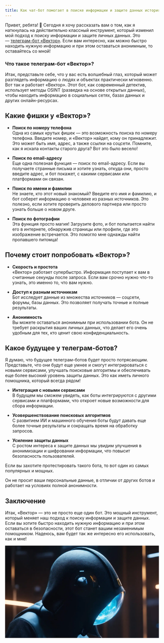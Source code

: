 ```yaml
---
title: Как чат-бот помогает в поиске информации и защите данных история из жизни
---
```


Привет, ребята! 🌟 Сегодня я хочу рассказать вам о том, как я наткнулась на действительно классный инструмент, который изменил мой подход к поиску информации и защите личных данных. Это — [телеграм-бот «Вектор»](https://probivbot.pro/Vektor/). Если вам интересно, как можно быстро находить нужную информацию и при этом оставаться анонимным, то оставайтесь со мной!

### Что такое телеграм-бот «Вектор»?

Итак, представьте себе, что у вас есть волшебный глаз, который может разглядеть информацию о людях и объектах практически мгновенно. Вот так и работает «Вектор». Этот бот, как современный детектив, использует методы OSINT (разведка на основе открытых данных), чтобы находить информацию в социальных сетях, базах данных и других онлайн-ресурсах.

## Какие фишки у «Вектор»?

- **Поиск по номеру телефона**  
    Одна из самых крутых фишек — это возможность поиска по номеру телефона. Введите номер, и «Вектор» найдет, кому он принадлежит. Это может быть имя, адрес, а также ссылки на соцсети. Помните, как я искала контакты старого друга? Вот это было весело!
    
- **Поиск по email-адресу**  
    Еще одна полезная функция — поиск по email-адресу. Если вы получаете странные письма и хотите узнать, откуда они, просто введите адрес, и бот покажет, с какими сервисами или платформами он связан.
    
- **Поиск по имени и фамилии**  
    Не знаете, кто этот новый знакомый? Введите его имя и фамилию, и бот соберет информацию о человеке из разных источников. Это полезно, если хотите проверить делового партнера или просто узнать больше о новом друге.
    
- **Поиск по фотографии**  
    Эта функция просто магия! Загрузите фото, и бот попытается найти его в интернете, обнаружив страницы или профили, где это изображение встречается. Это помогло мне однажды найти пропавшего питомца!
    

## Почему стоит попробовать «Вектор»?

- **Скорость и простота**  
    «Вектор» работает супербыстро. Информация поступает к вам в считанные секунды после запроса. Если вам срочно нужно что-то узнать, это именно то, что вам нужно.
    
- **Доступ к разным источникам**  
    Бот исследует данные из множества источников — соцсети, форумы, базы данных. Это позволяет получать точные и полные результаты.
    
- **Анонимность**  
    Вы можете оставаться анонимным при использовании бота. Он не требует раскрытия ваших личных данных, что делает его очень удобным для тех, кто ценит свою конфиденциальность.
    

## Какое будущее у телеграм-ботов?

Я думаю, что будущее телеграм-ботов будет просто потрясающим. Представьте, что они будут еще умнее и смогут интегрироваться с новыми сервисами, улучшать поисковые алгоритмы и обеспечивать еще более высокий уровень защиты данных. Это как иметь личного помощника, который всегда рядом!

- **Интеграция с новыми сервисами**  
    В будущем мы сможем увидеть, как боты интегрируются с другими сервисами и платформами, что откроет новые возможности для сбора информации.
    
- **Усовершенствование поисковых алгоритмов**  
    С развитием ИИ и машинного обучения боты будут давать еще более точные результаты и сокращать время на обработку запросов.
    
- **Усиление защиты данных**  
    С ростом интереса к защите данных мы увидим улучшения в анонимизации и шифровании информации, что повысит безопасность пользователей.  
    

Если вы захотите протестировать такого бота, то вот один из самых популярных и мощных.

Он не просит ваши персональные данные, в отличии от других ботов и работает на условиях полной анонимности.

## Заключение

Итак, «Вектор» — это не просто еще один бот. Это мощный инструмент, который меняет наш подход к поиску информации и защите данных. Если вы хотите быстро находить нужную информацию и при этом оставаться в безопасности, этот бот станет вашим незаменимым помощником. Надеюсь, вам будет так же интересно его использовать, как и мне!

![](/images/glaz3.webp)
